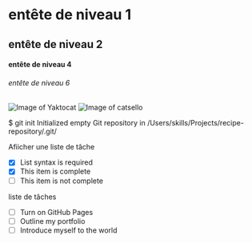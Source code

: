 #  entête de niveau 1
## entête de niveau 2
#### entête de niveau 4
###### entête de niveau 6


![Image of Yaktocat](https://octodex.github.com/images/yaktocat.png) 
![Image of catsello](https://octodex.github.com/images/catstello.png) 

$ git init
Initialized empty Git repository in /Users/skills/Projects/recipe-repository/.git/

Afiicher une liste de tâche
- [x] List syntax is required
- [x] This item is complete
- [ ] This item is not complete

liste de tâches 
- [ ] Turn on GitHub Pages
- [ ] Outline my portfolio
- [ ] Introduce myself to the world
